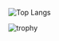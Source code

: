 ![Top Langs](https://github-readme-stats-git-masterrstaa-rickstaa.vercel.app/api/top-langs/?username=MitanshuPatel999&theme=dracula)

![trophy](https://github-profile-trophy.vercel.app/?username=MitanshuPatel999&theme=matrix)


